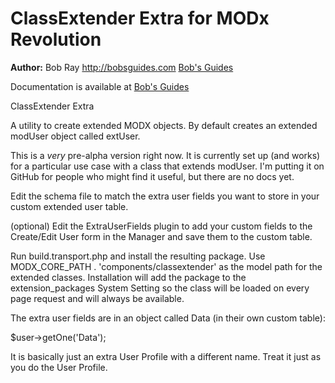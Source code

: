 ClassExtender Extra for MODx Revolution
=======================================


**Author:** Bob Ray <http://bobsguides.com> [Bob's Guides](http://bobsguides.com)

Documentation is available at [Bob's Guides](http://bobsguides.com/classextender-tutorial.html)

ClassExtender Extra

A utility to create extended MODX objects. By default
creates an extended modUser object called extUser.

This is a *very* pre-alpha version right now. It is currently set up (and works) for a particular use case with a class that extends modUser. I'm putting it on GitHub for people who might find it useful, but there are no docs yet.

Edit the schema file to match the extra user fields you want to store in your custom extended user table.

(optional) Edit the ExtraUserFields plugin to add your custom fields to the Create/Edit User form in the Manager and save them to the custom table.

Run build.transport.php and install the resulting package. Use MODX_CORE_PATH . 'components/classextender' as the model path for the extended classes. Installation will add the package to the extension_packages System Setting so the class will be loaded on every page request and will always be available.

The extra user fields are in an object called Data (in their own custom table):

$user->getOne('Data');

It is basically just an extra User Profile with a different name. Treat it just as you do the User Profile.

